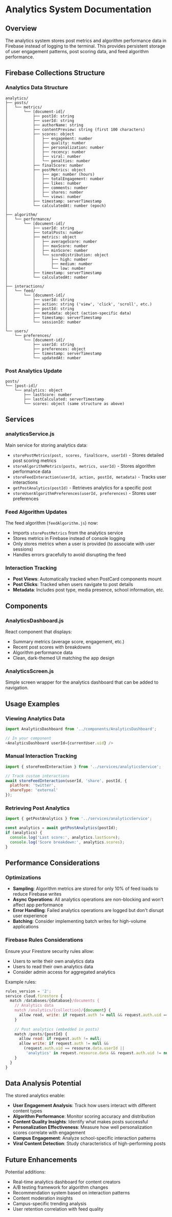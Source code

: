 # Analytics System Documentation

## Overview
The analytics system stores post metrics and algorithm performance data in Firebase instead of logging to the terminal. This provides persistent storage of user engagement patterns, post scoring data, and feed algorithm performance.

## Firebase Collections Structure

### Analytics Data Structure
```
analytics/
├── posts/
│   └── metrics/
│       └── [document-id]/
│           ├── postId: string
│           ├── userId: string
│           ├── authorName: string
│           ├── contentPreview: string (first 100 characters)
│           ├── scores: object
│           │   ├── engagement: number
│           │   ├── quality: number
│           │   ├── personalization: number
│           │   ├── recency: number
│           │   ├── viral: number
│           │   └── penalties: number
│           ├── finalScore: number
│           ├── postMetrics: object
│           │   ├── age: number (hours)
│           │   ├── totalEngagement: number
│           │   ├── likes: number
│           │   ├── comments: number
│           │   ├── shares: number
│           │   └── views: number
│           ├── timestamp: serverTimestamp
│           └── calculatedAt: number (epoch)
│
├── algorithm/
│   └── performance/
│       └── [document-id]/
│           ├── userId: string
│           ├── totalPosts: number
│           ├── metrics: object
│           │   ├── averageScore: number
│           │   ├── maxScore: number
│           │   ├── minScore: number
│           │   └── scoreDistribution: object
│           │       ├── high: number
│           │       ├── medium: number
│           │       └── low: number
│           ├── timestamp: serverTimestamp
│           └── calculatedAt: number
│
├── interactions/
│   └── feed/
│       └── [document-id]/
│           ├── userId: string
│           ├── action: string ('view', 'click', 'scroll', etc.)
│           ├── postId: string
│           ├── metadata: object (action-specific data)
│           ├── timestamp: serverTimestamp
│           └── sessionId: number
│
└── users/
    └── preferences/
        └── [document-id]/
            ├── userId: string
            ├── preferences: object
            ├── timestamp: serverTimestamp
            └── updatedAt: number
```

### Post Analytics Update
```
posts/
└── [post-id]/
    └── analytics: object
        ├── lastScore: number
        ├── lastCalculated: serverTimestamp
        └── scores: object (same structure as above)
```

## Services

### analyticsService.js
Main service for storing analytics data:

- `storePostMetrics(post, scores, finalScore, userId)` - Stores detailed post scoring metrics
- `storeAlgorithmMetrics(posts, metrics, userId)` - Stores algorithm performance data
- `storeFeedInteraction(userId, action, postId, metadata)` - Tracks user interactions
- `getPostAnalytics(postId)` - Retrieves analytics for a specific post
- `storeUserAlgorithmPreferences(userId, preferences)` - Stores user preferences

### Feed Algorithm Updates
The feed algorithm (`feedAlgorithm.js`) now:
- Imports `storePostMetrics` from the analytics service
- Stores metrics in Firebase instead of console logging
- Only stores metrics when a user is provided (to associate with user sessions)
- Handles errors gracefully to avoid disrupting the feed

### Interaction Tracking
- **Post Views**: Automatically tracked when PostCard components mount
- **Post Clicks**: Tracked when users navigate to post details
- **Metadata**: Includes post type, media presence, school information, etc.

## Components

### AnalyticsDashboard.js
React component that displays:
- Summary metrics (average score, engagement, etc.)
- Recent post scores with breakdowns
- Algorithm performance data
- Clean, dark-themed UI matching the app design

### AnalyticsScreen.js
Simple screen wrapper for the analytics dashboard that can be added to navigation.

## Usage Examples

### Viewing Analytics Data
```javascript
import AnalyticsDashboard from '../components/AnalyticsDashboard';

// In your component
<AnalyticsDashboard userId={currentUser.uid} />
```

### Manual Interaction Tracking
```javascript
import { storeFeedInteraction } from '../services/analyticsService';

// Track custom interactions
await storeFeedInteraction(userId, 'share', postId, {
  platform: 'twitter',
  shareType: 'external'
});
```

### Retrieving Post Analytics
```javascript
import { getPostAnalytics } from '../services/analyticsService';

const analytics = await getPostAnalytics(postId);
if (analytics) {
  console.log('Last score:', analytics.lastScore);
  console.log('Score breakdown:', analytics.scores);
}
```

## Performance Considerations

### Optimizations
- **Sampling**: Algorithm metrics are stored for only 10% of feed loads to reduce Firebase writes
- **Async Operations**: All analytics operations are non-blocking and won't affect app performance
- **Error Handling**: Failed analytics operations are logged but don't disrupt user experience
- **Batching**: Consider implementing batch writes for high-volume applications

### Firebase Rules Considerations
Ensure your Firestore security rules allow:
- Users to write their own analytics data
- Users to read their own analytics data
- Consider admin access for aggregated analytics

Example rules:
```javascript
rules_version = '2';
service cloud.firestore {
  match /databases/{database}/documents {
    // Analytics data
    match /analytics/{collection}/{document} {
      allow read, write: if request.auth != null && request.auth.uid == resource.data.userId;
    }
    
    // Post analytics (embedded in posts)
    match /posts/{postId} {
      allow read: if request.auth != null;
      allow write: if request.auth != null && 
        (request.auth.uid == resource.data.userId || 
         'analytics' in request.resource.data && request.auth.uid != null);
    }
  }
}
```

## Data Analysis Potential

The stored analytics enable:
- **User Engagement Analysis**: Track how users interact with different content types
- **Algorithm Performance**: Monitor scoring accuracy and distribution
- **Content Quality Insights**: Identify what makes posts successful
- **Personalization Effectiveness**: Measure how well personalization scores correlate with engagement
- **Campus Engagement**: Analyze school-specific interaction patterns
- **Viral Content Detection**: Study characteristics of high-performing posts

## Future Enhancements

Potential additions:
- Real-time analytics dashboard for content creators
- A/B testing framework for algorithm changes
- Recommendation system based on interaction patterns
- Content moderation insights
- Campus-specific trending analysis
- User retention correlation with feed quality
